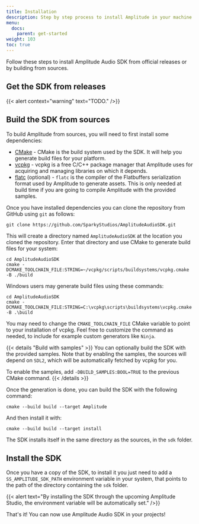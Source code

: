 ```yaml
---
title: Installation
description: Step by step process to install Amplitude in your machine and make the SDK available for your projects.
menu:
  docs:
    parent: get-started
weight: 103
toc: true
---
```


Follow these steps to install Amplitude Audio SDK from official releases or by building from sources.

## Get the SDK from releases

{{< alert context="warning" text="TODO." />}}

## Build the SDK from sources

To build Amplitude from sources, you will need to first install some dependencies:

- [CMake](https://cmake.org) - CMake is the build system used by the SDK. It will help you generate build files for your platform.
- [vcpkg](https://vcpkg.io) - vcpkg is a free C/C++ package manager that Amplitude uses for acquiring and managing libraries on which it depends.
- [flatc](https://google.github.io/flatbuffers/) (optional) - `flatc` is the compiler of the Flatbuffers serialization format used by Amplitude to generate assets. This is only needed at build time if you are going to compile Amplitude with the provided samples.

Once you have installed dependencies you can clone the repository from GitHub using `git` as follows:

```shell
git clone https://github.com/SparkyStudios/AmplitudeAudioSDK.git
```

This will create a directory named `AmplitudeAudioSDK` at the location you cloned the repository. Enter that directory and use CMake to generate build files for your system:

```shell
cd AmplitudeAudioSDK
cmake -DCMAKE_TOOLCHAIN_FILE:STRING=~/vcpkg/scripts/buildsystems/vcpkg.cmake  -B ./build
```

Windows users may generate build files using these commands:

```shell
cd AmplitudeAudioSDK
cmake -DCMAKE_TOOLCHAIN_FILE:STRING=C:\vcpkg\scripts\buildsystems\vcpkg.cmake  -B .\build
```

You may need to change the `CMAKE_TOOLCHAIN_FILE` CMake variable to point to your installation of vcpkg. Feel free to customize the command as needed, to include for example custom generators like `Ninja`.

{{< details "Build with samples" >}}
You can optionally build the SDK with the provided samples. Note that by enabling the samples, the sources will depend on `SDL2`, which will be automatically fetched by vcpkg for you.

To enable the samples, add `-DBUILD_SAMPLES:BOOL=TRUE` to the previous CMake command.
{{< /details >}}

Once the generation is done, you can build the SDK with the following command:

```shell
cmake --build build --target Amplitude
```

And then install it with:

```shell
cmake --build build --target install
```

The SDK installs itself in the same directory as the sources, in the `sdk` folder.

## Install the SDK

Once you have a copy of the SDK, to install it you just need to add a `SS_AMPLITUDE_SDK_PATH` environment variable in your system, that points to the path of the directory containing the `sdk` folder.

{{< alert text="By installing the SDK through the upcoming Amplitude Studio, the environment variable will be automatically set." />}}

That's it! You can now use Amplitude Audio SDK in your projects!
